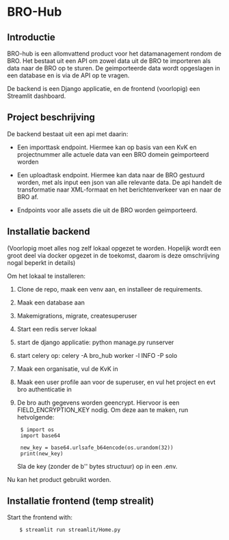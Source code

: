 # BRO-Hub

Introductie
------------

BRO-hub is een allomvattend product voor het datamanagement rondom de BRO. Het bestaat uit een API om zowel data uit de BRO te importeren als data naar de BRO op te sturen. De geimporteerde data wordt opgeslagen in een database en is via de API op te vragen.

De backend is een Django applicatie, en de frontend (voorlopig) een Streamlit dashboard.

Project beschrijving
-----------------
De backend bestaat uit een api met daarin:

- Een importtask endpoint. Hiermee kan op basis van een KvK en projectnummer alle actuele data van een BRO domein geimporteerd worden

- Een uploadtask endpoint. Hiermee kan data naar de BRO gestuurd worden, met als input een json van alle relevante data. De api handelt de                 transformatie naar XML-formaat en het berichtenverkeer van en naar de BRO af.

- Endpoints voor alle assets die uit de BRO worden geimporteerd.

Installatie backend
-----------------------

(Voorlopig moet alles nog zelf lokaal opgezet te worden. Hopelijk wordt een groot deel via docker opgezet in de toekomst, daarom is deze omschrijving nogal beperkt in details)

Om het lokaal te installeren:

1) Clone de repo, maak een venv aan, en installeer de requirements.

2) Maak een database aan

3) Makemigrations, migrate, createsuperuser

4) Start een redis server lokaal

5) start de django applicatie: python manage.py runserver

6) start celery op: celery -A bro_hub worker -l INFO -P solo

7) Maak een organisatie, vul de KvK in 

8) Maak een user profile aan voor de superuser, en vul het project en evt bro authenticatie in

9) De bro auth gegevens worden geencrypt. Hiervoor is een FIELD_ENCRYPTION_KEY nodig. Om deze aan te maken, run hetvolgende: 

        $ import os
        import base64
        
        new_key = base64.urlsafe_b64encode(os.urandom(32))
        print(new_key)

    Sla de key (zonder de b'' bytes structuur) op in een .env.


Nu kan het product gebruikt worden.

Installatie frontend (temp strealit)
--------------------
Start the frontend with:

        $ streamlit run streamlit/Home.py
        
